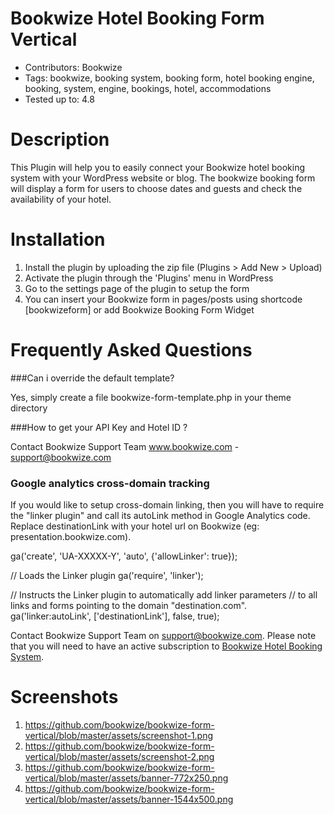 # Bookwize Hotel Booking Form Vertical
* Contributors: Bookwize
* Tags: bookwize, booking system, booking form, hotel booking engine, booking, system, engine, bookings, hotel, accommodations
* Tested up to: 4.8

# Description
This Plugin will help you to easily connect your Bookwize hotel booking system with your WordPress website or blog. The bookwize booking form will display a form for users to choose dates and guests and check the availability of your hotel.


# Installation
1. Install the plugin by uploading the zip file (Plugins > Add New > Upload)
2. Activate the plugin through the 'Plugins' menu in WordPress
3. Go to the settings page of the plugin to setup the form
4. You can insert your Bookwize form in pages/posts using shortcode [bookwizeform] or add Bookwize Booking Form Widget


# Frequently Asked Questions 

###Can i override the default template?

Yes, simply create a file bookwize-form-template.php in your theme directory

###How to get your API Key and Hotel ID ? 

Contact Bookwize Support Team www.bookwize.com - support@bookwize.com

### Google analytics cross-domain tracking
If you would like to setup cross-domain linking, then you will have to require the "linker plugin" and call its autoLink method in Google Analytics code.
Replace destinationLink with your hotel url on Bookwize (eg: presentation.bookwize.com).

ga('create', 'UA-XXXXX-Y', 'auto', {'allowLinker': true});

// Loads the Linker plugin
ga('require', 'linker');

// Instructs the Linker plugin to automatically add linker parameters
// to all links and forms pointing to the domain "destination.com".
ga('linker:autoLink', ['destinationLink'], false, true);

Contact Bookwize Support Team on support@bookwize.com. Please note that you will need to have an active subscription to <a href="https://www.bookwize.com/">Bookwize Hotel Booking System</a>.


# Screenshots 

1. https://github.com/bookwize/bookwize-form-vertical/blob/master/assets/screenshot-1.png
2. https://github.com/bookwize/bookwize-form-vertical/blob/master/assets/screenshot-2.png
3. https://github.com/bookwize/bookwize-form-vertical/blob/master/assets/banner-772x250.png
4. https://github.com/bookwize/bookwize-form-vertical/blob/master/assets/banner-1544x500.png


